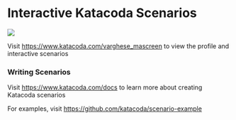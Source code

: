 # Interactive Katacoda Scenarios

[![](http://shields.katacoda.com/katacoda/varghese_mascreen/count.svg)](https://www.katacoda.com/varghese_mascreen "Get your profile on Katacoda.com")

Visit https://www.katacoda.com/varghese_mascreen to view the profile and interactive scenarios

### Writing Scenarios
Visit https://www.katacoda.com/docs to learn more about creating Katacoda scenarios

For examples, visit https://github.com/katacoda/scenario-example
